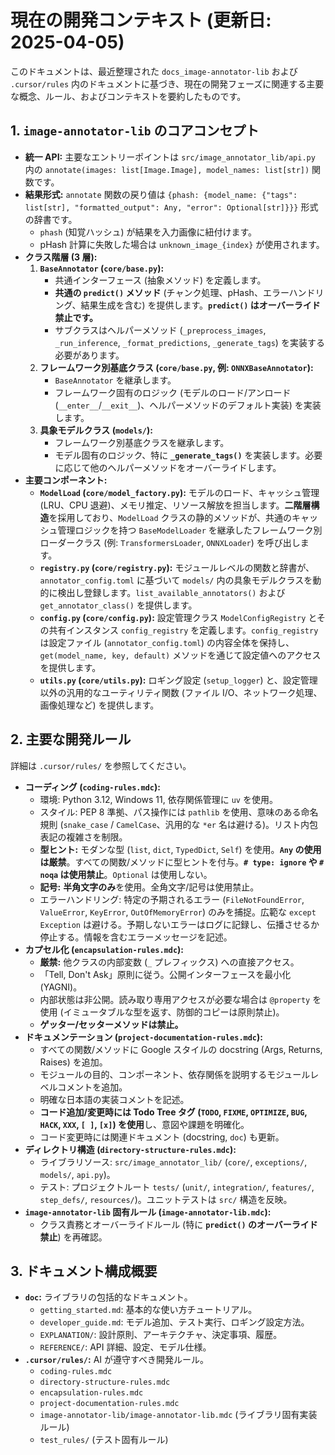 # 現在の開発コンテキスト (更新日: 2025-04-05)

このドキュメントは、最近整理された `docs_image-annotator-lib` および `.cursor/rules` 内のドキュメントに基づき、現在の開発フェーズに関連する主要な概念、ルール、およびコンテキストを要約したものです。

## 1. `image-annotator-lib` のコアコンセプト

- **統一 API:** 主要なエントリーポイントは `src/image_annotator_lib/api.py` 内の `annotate(images: list[Image.Image], model_names: list[str])` 関数です。
- **結果形式:** `annotate` 関数の戻り値は `{phash: {model_name: {"tags": list[str], "formatted_output": Any, "error": Optional[str]}}}` 形式の辞書です。
  - `phash` (知覚ハッシュ) が結果を入力画像に紐付けます。
  - pHash 計算に失敗した場合は `unknown_image_{index}` が使用されます。
- **クラス階層 (3 層):**
  1.  **`BaseAnnotator` (`core/base.py`):**
      - 共通インターフェース (抽象メソッド) を定義します。
      - **共通の `predict()` メソッド** (チャンク処理、pHash、エラーハンドリング、結果生成を含む) を提供します。**`predict()` はオーバーライド禁止です。**
      - サブクラスはヘルパーメソッド (`_preprocess_images`, `_run_inference`, `_format_predictions`, `_generate_tags`) を実装する必要があります。
  2.  **フレームワーク別基底クラス (`core/base.py`, 例: `ONNXBaseAnnotator`):**
      - `BaseAnnotator` を継承します。
      - フレームワーク固有のロジック (モデルのロード/アンロード (`__enter__`/`__exit__`)、ヘルパーメソッドのデフォルト実装) を実装します。
  3.  **具象モデルクラス (`models/`):**
      - フレームワーク別基底クラスを継承します。
      - モデル固有のロジック、特に **`_generate_tags()`** を実装します。必要に応じて他のヘルパーメソッドをオーバーライドします。
- **主要コンポーネント:**
  - **`ModelLoad` (`core/model_factory.py`):** モデルのロード、キャッシュ管理 (LRU、CPU 退避)、メモリ推定、リソース解放を担当します。**二階層構造**を採用しており、`ModelLoad` クラスの静的メソッドが、共通のキャッシュ管理ロジックを持つ `BaseModelLoader` を継承したフレームワーク別ローダークラス (例: `TransformersLoader`, `ONNXLoader`) を呼び出します。
  - **`registry.py` (`core/registry.py`):** モジュールレベルの関数と辞書が、`annotator_config.toml` に基づいて `models/` 内の具象モデルクラスを動的に検出し登録します。`list_available_annotators()` および `get_annotator_class()` を提供します。
  - **`config.py` (`core/config.py`):** 設定管理クラス `ModelConfigRegistry` とその共有インスタンス `config_registry` を定義します。`config_registry` は設定ファイル (`annotator_config.toml`) の内容全体を保持し、`get(model_name, key, default)` メソッドを通じて設定値へのアクセスを提供します。
  - **`utils.py` (`core/utils.py`):** ロギング設定 (`setup_logger`) と、設定管理以外の汎用的なユーティリティ関数 (ファイル I/O、ネットワーク処理、画像処理など) を提供します。

## 2. 主要な開発ルール

詳細は `.cursor/rules/` を参照してください。

- **コーディング (`coding-rules.mdc`):**
  - 環境: Python 3.12, Windows 11, 依存関係管理に `uv` を使用。
  - スタイル: PEP 8 準拠、パス操作には `pathlib` を使用、意味のある命名規則 (`snake_case` / `CamelCase`、汎用的な `*er` 名は避ける)。リスト内包表記の複雑さを制限。
  - **型ヒント:** モダンな型 (`list`, `dict`, `TypedDict`, `Self`) を使用。**`Any` の使用は厳禁**。すべての関数/メソッドに型ヒントを付与。**`# type: ignore` や `# noqa` は使用禁止**。`Optional` は使用しない。
  - **記号:** **半角文字のみ**を使用。全角文字/記号は使用禁止。
  - エラーハンドリング: 特定の予期されるエラー (`FileNotFoundError`, `ValueError`, `KeyError`, `OutOfMemoryError`) のみを捕捉。広範な `except Exception` は避ける。予期しないエラーはログに記録し、伝播させるか停止する。情報を含むエラーメッセージを記述。
- **カプセル化 (`encapsulation-rules.mdc`):**
  - **厳禁:** 他クラスの内部変数 (`_` プレフィックス) への直接アクセス。
  - 「Tell, Don't Ask」原則に従う。公開インターフェースを最小化 (YAGNI)。
  - 内部状態は非公開。読み取り専用アクセスが必要な場合は `@property` を使用 (イミュータブルな型を返す、防御的コピーは原則禁止)。
  - **ゲッター/セッターメソッドは禁止。**
- **ドキュメンテーション (`project-documentation-rules.mdc`):**
  - すべての関数/メソッドに Google スタイルの docstring (Args, Returns, Raises) を追加。
  - モジュールの目的、コンポーネント、依存関係を説明するモジュールレベルコメントを追加。
  - 明確な日本語の実装コメントを記述。
  - **コード追加/変更時には Todo Tree タグ (`TODO`, `FIXME`, `OPTIMIZE`, `BUG`, `HACK`, `XXX`, `[ ]`, `[x]`) を使用**し、意図や課題を明確化。
  - コード変更時には関連ドキュメント (docstring, `doc`) も更新。
- **ディレクトリ構造 (`directory-structure-rules.mdc`):**
  - ライブラリソース: `src/image_annotator_lib/` (`core/`, `exceptions/`, `models/`, `api.py`)。
  - テスト: プロジェクトルート `tests/` (`unit/`, `integration/`, `features/`, `step_defs/`, `resources/`)。ユニットテストは `src/` 構造を反映。
- **`image-annotator-lib` 固有ルール (`image-annotator-lib.mdc`):**
  - クラス責務とオーバーライドルール (特に **`predict()` のオーバーライド禁止**) を再確認。

## 3. ドキュメント構成概要

- **`doc`:** ライブラリの包括的なドキュメント。
  - `getting_started.md`: 基本的な使い方チュートリアル。
  - `developer_guide.md`: モデル追加、テスト実行、ロギング設定方法。
  - `EXPLANATION/`: 設計原則、アーキテクチャ、決定事項、履歴。
  - `REFERENCE/`: API 詳細、設定、モデル仕様。
- **`.cursor/rules/`:** AI が遵守すべき開発ルール。
  - `coding-rules.mdc`
  - `directory-structure-rules.mdc`
  - `encapsulation-rules.mdc`
  - `project-documentation-rules.mdc`
  - `image-annotator-lib/image-annotator-lib.mdc` (ライブラリ固有実装ルール)
  - `test_rules/` (テスト固有ルール)
